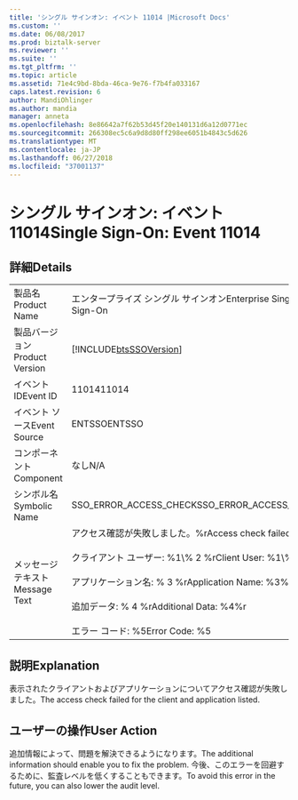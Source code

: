 ```yaml
---
title: 'シングル サインオン: イベント 11014 |Microsoft Docs'
ms.custom: ''
ms.date: 06/08/2017
ms.prod: biztalk-server
ms.reviewer: ''
ms.suite: ''
ms.tgt_pltfrm: ''
ms.topic: article
ms.assetid: 71e4c9bd-8bda-46ca-9e76-f7b4fa033167
caps.latest.revision: 6
author: MandiOhlinger
ms.author: mandia
manager: anneta
ms.openlocfilehash: 8e86642a7f62b53d45f20e140131d6a12d0771ec
ms.sourcegitcommit: 266308ec5c6a9d8d80ff298ee6051b4843c5d626
ms.translationtype: MT
ms.contentlocale: ja-JP
ms.lasthandoff: 06/27/2018
ms.locfileid: "37001137"
---
```

# <a name="single-sign-on-event-11014"></a><span data-ttu-id="d0c93-102">シングル サインオン: イベント 11014</span><span class="sxs-lookup"><span data-stu-id="d0c93-102">Single Sign-On: Event 11014</span></span>
## <a name="details"></a><span data-ttu-id="d0c93-103">詳細</span><span class="sxs-lookup"><span data-stu-id="d0c93-103">Details</span></span>  
  
|                 |                                                                                                                                                          |
|-----------------|----------------------------------------------------------------------------------------------------------------------------------------------------------|
|  <span data-ttu-id="d0c93-104">製品名</span><span class="sxs-lookup"><span data-stu-id="d0c93-104">Product Name</span></span>   |                                                                <span data-ttu-id="d0c93-105">エンタープライズ シングル サインオン</span><span class="sxs-lookup"><span data-stu-id="d0c93-105">Enterprise Single Sign-On</span></span>                                                                 |
| <span data-ttu-id="d0c93-106">製品バージョン</span><span class="sxs-lookup"><span data-stu-id="d0c93-106">Product Version</span></span> |                                                [!INCLUDE[btsSSOVersion](../includes/btsssoversion-md.md)]                                                |
|    <span data-ttu-id="d0c93-107">イベント ID</span><span class="sxs-lookup"><span data-stu-id="d0c93-107">Event ID</span></span>     |                                                                          <span data-ttu-id="d0c93-108">11014</span><span class="sxs-lookup"><span data-stu-id="d0c93-108">11014</span></span>                                                                           |
|  <span data-ttu-id="d0c93-109">イベント ソース</span><span class="sxs-lookup"><span data-stu-id="d0c93-109">Event Source</span></span>   |                                                                          <span data-ttu-id="d0c93-110">ENTSSO</span><span class="sxs-lookup"><span data-stu-id="d0c93-110">ENTSSO</span></span>                                                                          |
|    <span data-ttu-id="d0c93-111">コンポーネント</span><span class="sxs-lookup"><span data-stu-id="d0c93-111">Component</span></span>    |                                                                           <span data-ttu-id="d0c93-112">なし</span><span class="sxs-lookup"><span data-stu-id="d0c93-112">N/A</span></span>                                                                            |
|  <span data-ttu-id="d0c93-113">シンボル名</span><span class="sxs-lookup"><span data-stu-id="d0c93-113">Symbolic Name</span></span>  |                                                                  <span data-ttu-id="d0c93-114">SSO_ERROR_ACCESS_CHECK</span><span class="sxs-lookup"><span data-stu-id="d0c93-114">SSO_ERROR_ACCESS_CHECK</span></span>                                                                  |
|  <span data-ttu-id="d0c93-115">メッセージ テキスト</span><span class="sxs-lookup"><span data-stu-id="d0c93-115">Message Text</span></span>   | <span data-ttu-id="d0c93-116">アクセス確認が失敗しました。%r</span><span class="sxs-lookup"><span data-stu-id="d0c93-116">Access check failed.%r</span></span><br /><br /> <span data-ttu-id="d0c93-117">クライアント ユーザー: %1\\% 2 %r</span><span class="sxs-lookup"><span data-stu-id="d0c93-117">Client User: %1\\%2%r</span></span><br /><br /> <span data-ttu-id="d0c93-118">アプリケーション名: % 3 %r</span><span class="sxs-lookup"><span data-stu-id="d0c93-118">Application Name: %3%r</span></span><br /><br /> <span data-ttu-id="d0c93-119">追加データ: % 4 %r</span><span class="sxs-lookup"><span data-stu-id="d0c93-119">Additional Data: %4%r</span></span><br /><br /> <span data-ttu-id="d0c93-120">エラー コード: %5</span><span class="sxs-lookup"><span data-stu-id="d0c93-120">Error Code: %5</span></span> |
  
## <a name="explanation"></a><span data-ttu-id="d0c93-121">説明</span><span class="sxs-lookup"><span data-stu-id="d0c93-121">Explanation</span></span>  
 <span data-ttu-id="d0c93-122">表示されたクライアントおよびアプリケーションについてアクセス確認が失敗しました。</span><span class="sxs-lookup"><span data-stu-id="d0c93-122">The access check failed for the client and application listed.</span></span>  
  
## <a name="user-action"></a><span data-ttu-id="d0c93-123">ユーザーの操作</span><span class="sxs-lookup"><span data-stu-id="d0c93-123">User Action</span></span>  
 <span data-ttu-id="d0c93-124">追加情報によって、問題を解決できるようになります。</span><span class="sxs-lookup"><span data-stu-id="d0c93-124">The additional information should enable you to fix the problem.</span></span> <span data-ttu-id="d0c93-125">今後、このエラーを回避するために、監査レベルを低くすることもできます。</span><span class="sxs-lookup"><span data-stu-id="d0c93-125">To avoid this error in the future, you can also lower the audit level.</span></span>